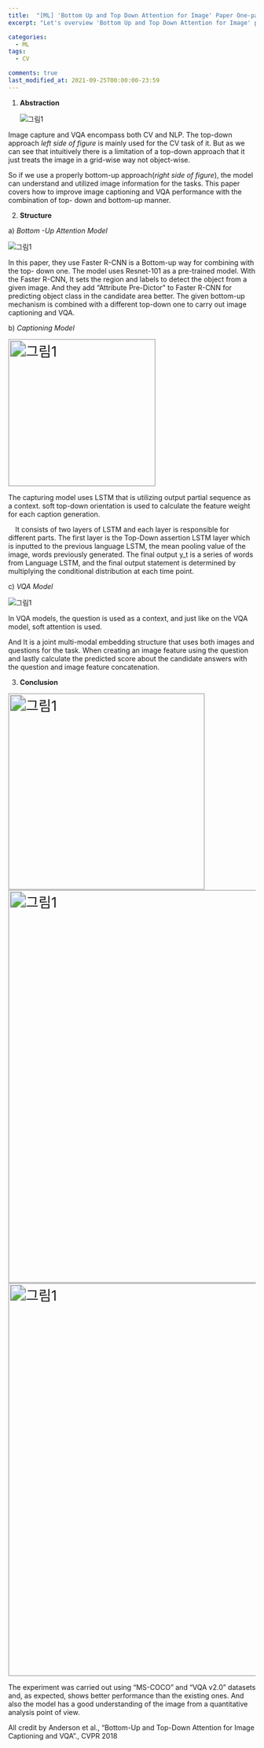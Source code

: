 ```yaml
---
title:  "[ML] 'Bottom Up and Top Down Attention for Image' Paper One-page Summary"
excerpt: "Let's overview 'Bottom Up and Top Down Attention for Image' paper with one page summary"

categories:
  - ML
tags:
  - CV

comments: true
last_modified_at: 2021-09-25T00:00:00-23:59
---
```




1. **Abstraction** 

   ![그림1](https://user-images.githubusercontent.com/60743304/134773670-d8b6640d-deee-4dd5-982d-916795b3a652.png)

Image capture and VQA encompass both CV and NLP. The top-down approach *left side of figure* is mainly used for the CV task of it. But as we can see that intuitively there is a limitation of a top-down approach that it just treats the image in a grid-wise way not object-wise. 

So if we use a properly bottom-up approach(*right side of figure*), the model can understand and utilized image information for the tasks. This paper covers how to improve image captioning and VQA performance with the combination of top- down and bottom-up manner. 

2. **Structure** 

 a) *Bottom -Up Attention Model* 

![그림1](https://user-images.githubusercontent.com/60743304/134773685-4ab02d0c-9f14-4f21-b6d2-0a7b64a7275c.png)

 In this paper, they use Faster R-CNN is a Bottom-up way for combining with the top- down one. The model uses Resnet-101 as a pre-trained model. With the Faster R-CNN, It sets the region and labels to detect the object from a given image. And they add “Attribute Pre-Dictor” to Faster R-CNN for predicting object class in the candidate area better. The given bottom-up mechanism is combined with a different top-down one to carry out image captioning and VQA. 



b) *Captioning Model*

<img width=150 src="https://user-images.githubusercontent.com/60743304/134773707-d7bcda16-441a-4198-8ab1-e00ee47d03d8.png" alt="그림1" style="zoom:200%;" />



 The capturing model uses LSTM that is utilizing output partial sequence as a context. soft top-down orientation is used to calculate the feature weight for each caption generation. 

`  `It consists of two layers of LSTM and each layer is responsible for different parts. The first layer is the Top-Down assertion LSTM layer which is inputted to the previous language LSTM, the mean pooling value of the image, words previously generated. The final output y\_t is a series of words from Language LSTM, and the final output statement is determined by multiplying the conditional distribution at each time point.



c) *VQA Model* 

![그림1](https://user-images.githubusercontent.com/60743304/134773721-1bcba57e-2f77-4b69-8090-d29dc78c509b.png)

In VQA models, the question is used as a context, and just like on the VQA model, soft attention is used.  

And It is a joint multi-modal embedding structure that uses both images and questions for the task. When creating an image feature using the question and lastly calculate the predicted score about the candidate answers with the question and image feature concatenation. 



3. **Conclusion** 



<img width=200 src="https://user-images.githubusercontent.com/60743304/134773742-10dd49d6-2284-4923-9db1-5b8f3b858d92.png" alt="그림1" style="zoom:200%;" />



<img width=400 src="https://user-images.githubusercontent.com/60743304/134773767-e1ec56af-abc2-4244-9e22-869dd8b94e34.png" alt="그림1" style="zoom:200%;" />

<img width=400 src="https://user-images.githubusercontent.com/60743304/134773808-2db5bae9-b89d-4876-b7d6-02b2be6de5ed.png" alt="그림1" style="zoom:200%;" />

  The experiment was carried out using “MS-COCO” and “VQA v2.0” datasets and, as expected, shows better performance than the existing ones. And also the model has a good understanding of the image from a quantitative analysis point of view.



All credit by Anderson et al., “Bottom-Up and Top-Down Attention for Image Captioning and VQA”., CVPR 2018

